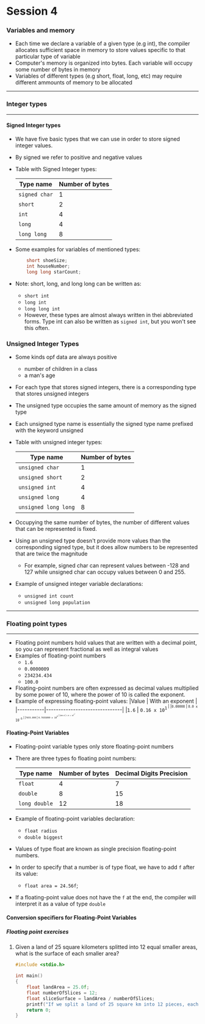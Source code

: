 # Session 4

### Variables and memory
-  Each time we declare a variable of a given type (e.g int), the compiler allocates sufficient space in memory to store values  specific to that particular type of variable
- Computer's memory is organized into bytes. Each variable will occupy some number of bytes in memory
- Variables of different types (e.g short, float, long, etc) may require different ammounts of memory to be allocated

---
### Integer types
---

#### Signed Integer types
- We have five basic types that we can use in order to store signed integer values.
- By signed we refer to positive and negative values
- Table with Signed Integer types: 
    
    |Type name    | Number of bytes |
    |-------------|-----------------|
    |`signed char`|       1         |
    |`short`      |       2         |
    |`int`        |       4         |
    |`long`       |       4         |
    |`long long`  |       8         |
- Some examples for variables of mentioned types:
    
    ```c
        short shoeSize;
        int houseNumber;
        long long starCount;
    ```
- Note: short, long, and long long can be written as:
    - `short int`
    - `long int`
    - `long long int`
    - However, these types are almost always written in thei abbreviated forms. Type int can also be written as `signed int`, but you won't see this often.

### Unsigned Integer Types

- Some kinds opf data are always positive
    - number of children in a class
    - a man's age
- For each type that stores signed integers, there is a corresponding type that stores unsigned integers
- The unsigned type occupies the same amount of memory as the signed type
- Each unsigned type name is essentially the signed type name prefixed with the keyword unsigned
- Table with unsigned integer types:
    
    |Type name            | Number of bytes |
    |---------------------|-----------------|
    |`unsigned char`      |       1         |
    |`unsigned short`     |       2         |
    |`unsigned int`       |       4         |
    |`unsigned long`      |       4         |
    |`unsigned long long` |       8         |
- Occupying the same number of bytes, the number of different values that can be represented is fixed.
- Using an unsigned type doesn't provide more values than the corresponding signed type, but it does allow numbers to be represented that are twice the magnitude
    - For example, signed char can represent values between -128 and 127 while unsigned char can occupy values between 0 and 255. 
- Example of unsigned integer variable declarations:
    - `unsigned int count`
    - `unsigned long population`

---
### Floating point types
---

- Floating point numbers hold values that are written with a decimal point, so you can represent fractional as well as integral values
- Examples of floating-point numbers
    - `1.6`
    - `0.0000009`
    - `234234.434`
    - `100.0`
- Floating-point numbers are often expressed as decimal values multiplied by some power of 10, where the power of 10 is called the exponent.
- Example of expressing floating-point values:
    |Value      |   With an exponent            |
    |-----------|-------------------------------|
    |`1.6`      | `0.16 x 10`<sup>`1`<sup>      |
    |`0.00008`  | `8.0 x 10`<sup>`-5`<sup>      |
    |`7655.899` | `0.7655899 x 10`<sup>`4`<sup> |
    |`100.0`    | `1.0 x 10`<sup>`2`<sup>       |


#### Floating-Point Variables

- Floating-point variable types only store floating-point numbers
- There are three types fo floating point numbers:

    |Type name       | Number of bytes | Decimal Digits Precision |
    |----------------|-----------------|--------------------------|
    |   `float`      |       4         |          7               |
    |   `double`     |       8         |          15              |
    | `long double`  |      12         |          18              |
- Example of floating-point variables declaration:
    - `float radius`
    - `double biggest`
- Values of type float are known as single precision floating-point numbers.
- In order to specify that a number is of type float, we have to add `f` after its value:
    - `float area = 24.56f`;
- If a floating-point value does not have the `f` at the end, the compiler will interpret it as a value of type `double`

#### Conversion specifiers for Floating-Point Variables

##### Floating point exercises

1. Given a land of 25 square kilometers splitted into 12 equal smaller areas, what is the surface of each smaller area?

    ```c
    #include <stdio.h>

    int main()
    {
        float landArea = 25.0f;
        float numberOfSlices = 12;
        float sliceSurface = landArea / numberOfSlices;
        printf("If we split a land of 25 square km into 12 pieces, each piece will have %f square km", sliceSurface);
        return 0;
    }
    ```